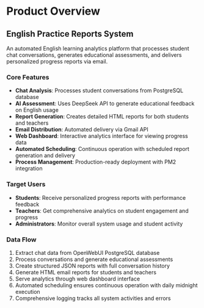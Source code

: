 # Product Overview

## English Practice Reports System

An automated English learning analytics platform that processes student chat conversations, generates educational assessments, and delivers personalized progress reports via email.

### Core Features
- **Chat Analysis**: Processes student conversations from PostgreSQL database
- **AI Assessment**: Uses DeepSeek API to generate educational feedback on English usage
- **Report Generation**: Creates detailed HTML reports for both students and teachers
- **Email Distribution**: Automated delivery via Gmail API
- **Web Dashboard**: Interactive analytics interface for viewing progress data
- **Automated Scheduling**: Continuous operation with scheduled report generation and delivery
- **Process Management**: Production-ready deployment with PM2 integration

### Target Users
- **Students**: Receive personalized progress reports with performance feedback
- **Teachers**: Get comprehensive analytics on student engagement and progress
- **Administrators**: Monitor overall system usage and student activity

### Data Flow
1. Extract chat data from OpenWebUI PostgreSQL database
2. Process conversations and generate educational assessments
3. Create structured JSON reports with full conversation history
4. Generate HTML email reports for students and teachers
5. Serve analytics through web dashboard interface
6. Automated scheduling ensures continuous operation with daily midnight execution
7. Comprehensive logging tracks all system activities and errors